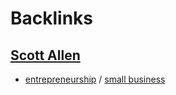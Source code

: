 
# Backlinks
## [Scott Allen](<Scott Allen.md>)
- [entrepreneurship](<entrepreneurship.md>) / [small business](<small business.md>)

